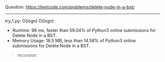 Question: https://leetcode.com/problems/delete-node-in-a-bst/

---

try_1.py: O(logn) O(logn)

* Runtime: 96 ms, faster than 59.04% of Python3 online submissions for Delete Node in a BST.
* Memory Usage: 18.5 MB, less than 14.58% of Python3 online submissions for Delete Node in a BST.

> recursion